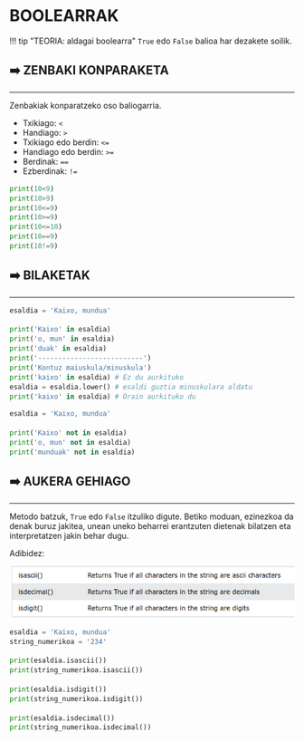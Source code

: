 # BOOLEARRAK


!!! tip "TEORIA: aldagai boolearra"
    `True` edo `False` balioa har dezakete soilik. 

## :arrow_right: ZENBAKI KONPARAKETA
<hr>

Zenbakiak konparatzeko oso baliogarria. 

- Txikiago: `<`
- Handiago: `>`
- Txikiago edo berdin: `<=`
- Handiago edo berdin: `>=`
- Berdinak: `==`
- Ezberdinak: `!=`

```python title="zenbaki_konparazioak.py"
print(10<9)
print(10>9)
print(10<=9)
print(10>=9)
print(10<=10)
print(10==9)
print(10!=9)

```

## :arrow_right: BILAKETAK
<hr>

```python title="in.py"
esaldia = 'Kaixo, mundua'

print('Kaixo' in esaldia)
print('o, mun' in esaldia)
print('duak' in esaldia)
print('--------------------------')
print('Kontuz maiuskula/minuskula')
print('kaixo' in esaldia) # Ez du aurkituko
esaldia = esaldia.lower() # esaldi guztia minuskulara aldatu
print('kaixo' in esaldia) # Orain aurkituko du

```

```python title="not_in.py"
esaldia = 'Kaixo, mundua'

print('Kaixo' not in esaldia)
print('o, mun' not in esaldia)
print('munduak' not in esaldia)

```

## :arrow_right: AUKERA GEHIAGO
<hr>

Metodo batzuk, `True` edo `False` itzuliko digute. Betiko moduan, ezinezkoa da denak buruz jakitea, unean uneko beharrei erantzuten dietenak bilatzen eta interpretatzen jakin behar dugu. 

Adibidez:

![Metodo-batzuk](img/metodo-boolearrak.png)

```python title="metodo_boolear_batzuk.py"
esaldia = 'Kaixo, mundua'
string_numerikoa = '234'

print(esaldia.isascii())
print(string_numerikoa.isascii())

print(esaldia.isdigit())
print(string_numerikoa.isdigit())

print(esaldia.isdecimal())
print(string_numerikoa.isdecimal())
```
